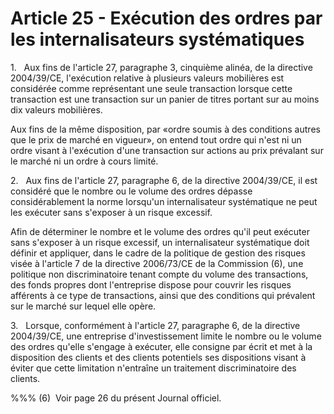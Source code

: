 # Article 25 - Exécution des ordres par les internalisateurs systématiques


1.   Aux fins de l'article 27, paragraphe 3, cinquième alinéa, de la directive 2004/39/CE, l'exécution relative à plusieurs valeurs mobilières est considérée comme représentant une seule transaction lorsque cette transaction est une transaction sur un panier de titres portant sur au moins dix valeurs mobilières.

Aux fins de la même disposition, par «ordre soumis à des conditions autres que le prix de marché en vigueur», on entend tout ordre qui n'est ni un ordre visant à l'exécution d'une transaction sur actions au prix prévalant sur le marché ni un ordre à cours limité.

2.   Aux fins de l'article 27, paragraphe 6, de la directive 2004/39/CE, il est considéré que le nombre ou le volume des ordres dépasse considérablement la norme lorsqu'un internalisateur systématique ne peut les exécuter sans s'exposer à un risque excessif.

Afin de déterminer le nombre et le volume des ordres qu'il peut exécuter sans s'exposer à un risque excessif, un internalisateur systématique doit définir et appliquer, dans le cadre de la politique de gestion des risques visée à l'article 7 de la directive 2006/73/CE de la Commission (6), une politique non discriminatoire tenant compte du volume des transactions, des fonds propres dont l'entreprise dispose pour couvrir les risques afférents à ce type de transactions, ainsi que des conditions qui prévalent sur le marché sur lequel elle opère.

3.   Lorsque, conformément à l'article 27, paragraphe 6, de la directive 2004/39/CE, une entreprise d'investissement limite le nombre ou le volume des ordres qu'elle s'engage à exécuter, elle consigne par écrit et met à la disposition des clients et des clients potentiels ses dispositions visant à éviter que cette limitation n'entraîne un traitement discriminatoire des clients.

%%% (6)  Voir page 26 du présent Journal officiel.

